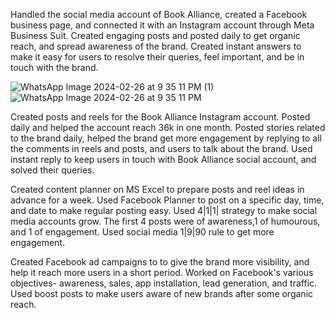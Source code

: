 Handled the social media account of Book Alliance, created a Facebook business page, and connected it with an Instagram account through Meta Business Suit. Created engaging posts and posted daily to get organic reach, and spread awareness of the brand. Created instant answers to make it easy for users to resolve their queries, feel important, and be in touch with the brand.

![WhatsApp Image 2024-02-26 at 9 35 11 PM (1)](https://github.com/rawat512/Social_Media/assets/159688702/4b276607-d770-43a6-8fb0-6fb0f26c75cc)       ![WhatsApp Image 2024-02-26 at 9 35 11 PM](https://github.com/rawat512/Social_Media/assets/159688702/c5347f76-ef43-4000-be31-22287b8cb206)

Created posts and reels for the Book Alliance Instagram account. Posted daily and helped the account  reach 36k in one month. Posted stories related to the brand daily, helped the brand get more engagement by replying to all the comments in reels and posts, and users to talk about the brand. Used instant reply to keep users in touch with Book Alliance social account, and solved their queries.

Created content planner on MS Excel to prepare posts and reel ideas in advance for a week. Used Facebook Planner to post on a specific day, time, and date to make regular posting easy. Used 4|1|1| strategy to make social media accounts grow. The first 4 posts were of awareness,1 of humourous, and 1 of engagement. Used social media 1|9|90 rule to get more engagement.

Created Facebook ad campaigns to to give the brand more visibility, and help it reach more users in a short period. Worked on Facebook's various objectives- awareness, sales, app installation, lead generation, and traffic. Used boost posts to make users aware of new brands after some organic reach.






